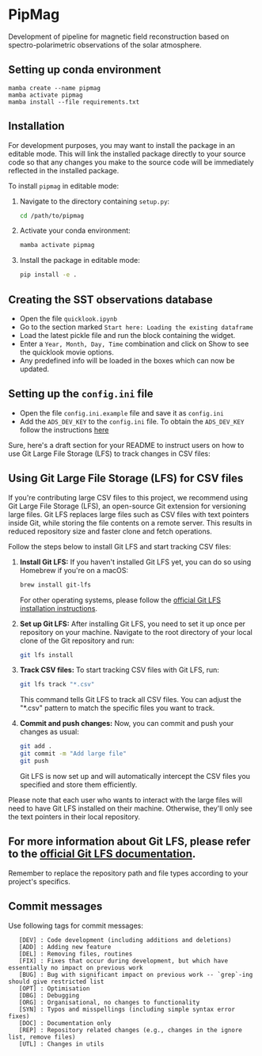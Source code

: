 # PipMag

Development of pipeline for magnetic field reconstruction based on spectro-polarimetric observations of the solar atmosphere.

## Setting up conda environment

    mamba create --name pipmag
    mamba activate pipmag
    mamba install --file requirements.txt

## Installation

For development purposes, you may want to install the package in an editable mode. This will link the installed package directly to your source code so that any changes you make to the source code will be immediately reflected in the installed package.

To install `pipmag` in editable mode:

1. Navigate to the directory containing `setup.py`:

    ```bash
    cd /path/to/pipmag
    ```

2. Activate your conda environment:

    ```bash
    mamba activate pipmag
    ```

3. Install the package in editable mode:

    ```bash
    pip install -e .
    ```

## Creating the SST observations database

- Open the file `quicklook.ipynb`
- Go to the section marked `Start here: Loading the existing dataframe`
- Load the latest pickle file and run the block containing the widget.
- Enter a `Year, Month, Day, Time` combination and click on Show to see the quicklook movie options.
- Any predefined info will be loaded in the boxes which can now be updated.

## Setting up the `config.ini` file

- Open the file `config.ini.example` file and save it as `config.ini`
- Add the `ADS_DEV_KEY` to the `config.ini` file. To obtain the `ADS_DEV_KEY` follow the instructions [here](https://ui.adsabs.harvard.edu/help/api/)

Sure, here's a draft section for your README to instruct users on how to use Git Large File Storage (LFS) to track changes in CSV files:

## Using Git Large File Storage (LFS) for CSV files

If you're contributing large CSV files to this project, we recommend using Git Large File Storage (LFS), an open-source Git extension for versioning large files. Git LFS replaces large files such as CSV files with text pointers inside Git, while storing the file contents on a remote server. This results in reduced repository size and faster clone and fetch operations.

Follow the steps below to install Git LFS and start tracking CSV files:

1. **Install Git LFS:** If you haven't installed Git LFS yet, you can do so using Homebrew if you're on a macOS:

    ```bash
    brew install git-lfs
    ```

   For other operating systems, please follow the [official Git LFS installation instructions](https://git-lfs.github.com/).

2. **Set up Git LFS:** After installing Git LFS, you need to set it up once per repository on your machine. Navigate to the root directory of your local clone of the Git repository and run:

    ```bash
    git lfs install
    ```

3. **Track CSV files:** To start tracking CSV files with Git LFS, run:

    ```bash
    git lfs track "*.csv"
    ```

   This command tells Git LFS to track all CSV files. You can adjust the "*.csv" pattern to match the specific files you want to track.

4. **Commit and push changes:** Now, you can commit and push your changes as usual:

    ```bash
    git add .
    git commit -m "Add large file"
    git push
    ```

   Git LFS is now set up and will automatically intercept the CSV files you specified and store them efficiently.

Please note that each user who wants to interact with the large files will need to have Git LFS installed on their machine. Otherwise, they'll only see the text pointers in their local repository.

For more information about Git LFS, please refer to the [official Git LFS documentation](https://github.com/git-lfs/git-lfs/wiki).
---

Remember to replace the repository path and file types according to your project's specifics.

## Commit messages

Use following tags for commit messages:

       [DEV] : Code development (including additions and deletions)
       [ADD] : Adding new feature
       [DEL] : Removing files, routines
       [FIX] : Fixes that occur during development, but which have essentially no impact on previous work
       [BUG] : Bug with significant impact on previous work -- `grep`-ing should give restricted list
       [OPT] : Optimisation
       [DBG] : Debugging
       [ORG] : Organisational, no changes to functionality
       [SYN] : Typos and misspellings (including simple syntax error fixes)
       [DOC] : Documentation only
       [REP] : Repository related changes (e.g., changes in the ignore list, remove files)
       [UTL] : Changes in utils
